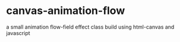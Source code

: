 # canvas-animation-flow
a small animation flow-field effect class build using html-canvas and javascript
